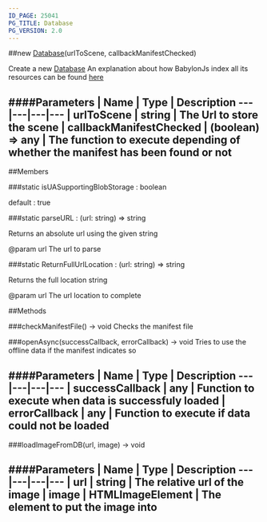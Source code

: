 ```yaml
---
ID_PAGE: 25041
PG_TITLE: Database
PG_VERSION: 2.0
---
```

##new [Database](/classes/Database)(urlToScene, callbackManifestChecked)



Create a new [Database](/classes/Database)
An explanation about how BabylonJs index all its resources can be found [here](https://github.com/BabylonJS/Babylon.js/wiki/Caching-the-resources-in-IndexedDB)




####Parameters
 | Name | Type | Description
---|---|---|---
 | urlToScene | string | The Url to store the scene
 | callbackManifestChecked | (boolean) =&gt; any | The function to execute depending of whether the manifest has been found or not
---

##Members

###static isUASupportingBlobStorage : boolean




default : true



###static parseURL : (url: string) =&gt; string




Returns an absolute url using the given string

@param url The url to parse



###static ReturnFullUrlLocation : (url: string) =&gt; string




Returns the full location string

@param url The url location to complete











##Methods

###checkManifestFile() &rarr; void
Checks the manifest file






###openAsync(successCallback, errorCallback) &rarr; void
Tries to use the offline data if the manifest indicates so





####Parameters
 | Name | Type | Description
---|---|---|---
 | successCallback | any | Function to execute when data is successfuly loaded
 | errorCallback | any | Function to execute if data could not be loaded
---

###loadImageFromDB(url, image) &rarr; void

####Parameters
 | Name | Type | Description
---|---|---|---
 | url | string | The relative url of the image
 | image | HTMLImageElement | The element to put the image into
---
